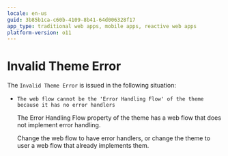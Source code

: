 ```yaml
---
locale: en-us
guid: 3b85b1ca-c60b-4109-8b41-64d006328f17
app_type: traditional web apps, mobile apps, reactive web apps
platform-version: o11
---
```


# Invalid Theme Error

The `Invalid Theme Error` is issued in the following situation:

* `The web flow cannot be the 'Error Handling Flow' of the theme because it has no error handlers`

    The Error Handling Flow property of the theme has a web flow that does not implement error handling.

    Change the web flow to have error handlers, or change the theme to user a web flow that already implements them.
